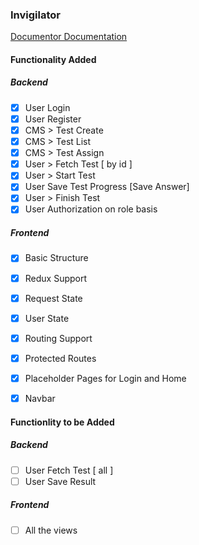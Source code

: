 ### Invigilator

[Documentor Documentation](https://documenter.getpostman.com/view/5108070/T1LV94T7)

#### Functionality Added

##### Backend

- [x] User Login
- [x] User Register
- [x] CMS > Test Create
- [x] CMS > Test List
- [x] CMS > Test Assign
- [x] User > Fetch Test [ by id ]
- [x] User > Start Test
- [x] User Save Test Progress [Save Answer]
- [x] User > Finish Test
- [x] User Authorization on role basis

##### Frontend
- [x] Basic Structure
- [x] Redux Support
- [x] Request State 
- [x] User State
- [x] Routing Support
- [x] Protected Routes
- [x] Placeholder Pages for Login and Home
- [x] Navbar


#### Functionlity to be Added

##### Backend

- [ ] User Fetch Test [ all ]
- [ ] User Save Result

##### Frontend

- [ ] All the views
